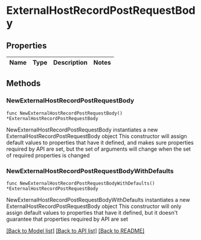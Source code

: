 # ExternalHostRecordPostRequestBody

## Properties

Name | Type | Description | Notes
------------ | ------------- | ------------- | -------------

## Methods

### NewExternalHostRecordPostRequestBody

`func NewExternalHostRecordPostRequestBody() *ExternalHostRecordPostRequestBody`

NewExternalHostRecordPostRequestBody instantiates a new ExternalHostRecordPostRequestBody object
This constructor will assign default values to properties that have it defined,
and makes sure properties required by API are set, but the set of arguments
will change when the set of required properties is changed

### NewExternalHostRecordPostRequestBodyWithDefaults

`func NewExternalHostRecordPostRequestBodyWithDefaults() *ExternalHostRecordPostRequestBody`

NewExternalHostRecordPostRequestBodyWithDefaults instantiates a new ExternalHostRecordPostRequestBody object
This constructor will only assign default values to properties that have it defined,
but it doesn't guarantee that properties required by API are set


[[Back to Model list]](../README.md#documentation-for-models) [[Back to API list]](../README.md#documentation-for-api-endpoints) [[Back to README]](../README.md)


